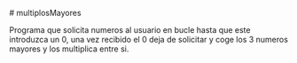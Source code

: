 \# multiplosMayores



Programa que solicita numeros al usuario en bucle hasta que este introduzca un 0, una vez recibido el 0 deja de solicitar y coge los 3 numeros mayores y los multiplica entre si.

